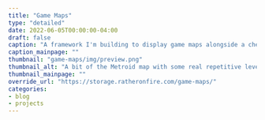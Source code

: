 ```yaml
---
title: "Game Maps"
type: "detailed"
date: 2022-06-05T00:00:00-04:00
draft: false
caption: "A framework I'm building to display game maps alongside a checklist of key items/objectives. Only Metroid 1 currently. Made using Leaflet."
caption_mainpage: ""
thumbnail: "game-maps/img/preview.png"
thumbnail_alt: "A bit of the Metroid map with some real repetitive level design."
thumbnail_mainpage: ""
override_url: "https://storage.ratheronfire.com/game-maps/"
categories:
- blog
- projects
---
```



